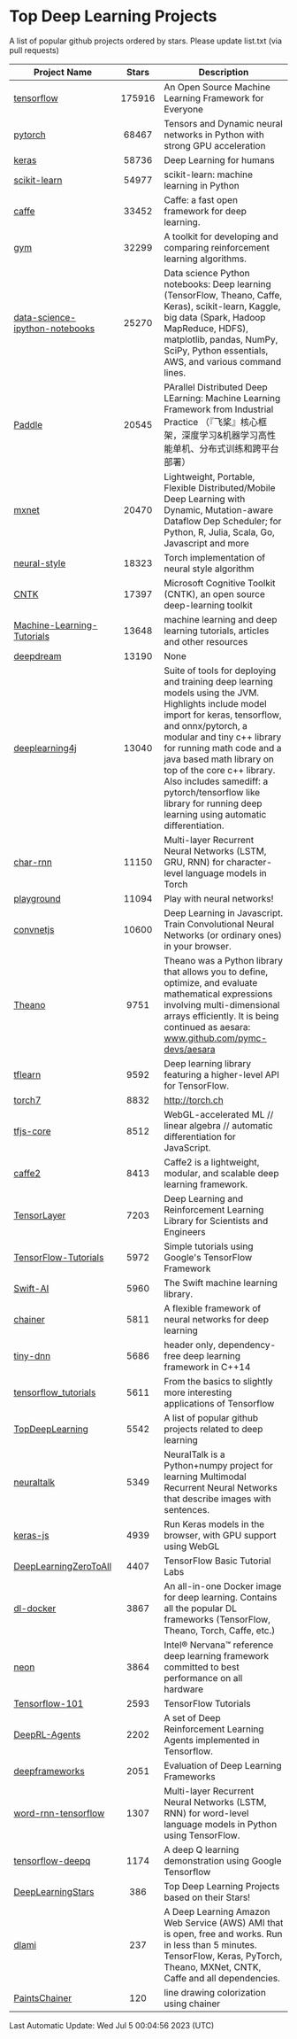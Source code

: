 # Top Deep Learning Projects
A list of popular github projects ordered by stars.
Please update list.txt (via pull requests)

|Project Name| Stars | Description |
| ---------- |:-----:| ----------- |
| [tensorflow](https://github.com/tensorflow/tensorflow) | 175916 | An Open Source Machine Learning Framework for Everyone |
| [pytorch](https://github.com/pytorch/pytorch) | 68467 | Tensors and Dynamic neural networks in Python with strong GPU acceleration |
| [keras](https://github.com/keras-team/keras) | 58736 | Deep Learning for humans |
| [scikit-learn](https://github.com/scikit-learn/scikit-learn) | 54977 | scikit-learn: machine learning in Python |
| [caffe](https://github.com/BVLC/caffe) | 33452 | Caffe: a fast open framework for deep learning. |
| [gym](https://github.com/openai/gym) | 32299 | A toolkit for developing and comparing reinforcement learning algorithms. |
| [data-science-ipython-notebooks](https://github.com/donnemartin/data-science-ipython-notebooks) | 25270 | Data science Python notebooks: Deep learning (TensorFlow, Theano, Caffe, Keras), scikit-learn, Kaggle, big data (Spark, Hadoop MapReduce, HDFS), matplotlib, pandas, NumPy, SciPy, Python essentials, AWS, and various command lines. |
| [Paddle](https://github.com/PaddlePaddle/Paddle) | 20545 | PArallel Distributed Deep LEarning: Machine Learning Framework from Industrial Practice （『飞桨』核心框架，深度学习&机器学习高性能单机、分布式训练和跨平台部署） |
| [mxnet](https://github.com/apache/mxnet) | 20470 | Lightweight, Portable, Flexible Distributed/Mobile Deep Learning with Dynamic, Mutation-aware Dataflow Dep Scheduler; for Python, R, Julia, Scala, Go, Javascript and more |
| [neural-style](https://github.com/jcjohnson/neural-style) | 18323 | Torch implementation of neural style algorithm |
| [CNTK](https://github.com/microsoft/CNTK) | 17397 | Microsoft Cognitive Toolkit (CNTK), an open source deep-learning toolkit |
| [Machine-Learning-Tutorials](https://github.com/ujjwalkarn/Machine-Learning-Tutorials) | 13648 | machine learning and deep learning tutorials, articles and other resources  |
| [deepdream](https://github.com/google/deepdream) | 13190 | None |
| [deeplearning4j](https://github.com/deeplearning4j/deeplearning4j) | 13040 | Suite of tools for deploying and training deep learning models using the JVM. Highlights include model import for keras, tensorflow, and onnx/pytorch, a modular and tiny c++ library for running math code and a java based math library on top of the core c++ library. Also includes samediff: a pytorch/tensorflow like library for running deep learning using automatic differentiation. |
| [char-rnn](https://github.com/karpathy/char-rnn) | 11150 | Multi-layer Recurrent Neural Networks (LSTM, GRU, RNN) for character-level language models in Torch |
| [playground](https://github.com/tensorflow/playground) | 11094 | Play with neural networks! |
| [convnetjs](https://github.com/karpathy/convnetjs) | 10600 | Deep Learning in Javascript. Train Convolutional Neural Networks (or ordinary ones) in your browser. |
| [Theano](https://github.com/Theano/Theano) | 9751 | Theano was a Python library that allows you to define, optimize, and evaluate mathematical expressions involving multi-dimensional arrays efficiently. It is being continued as aesara: www.github.com/pymc-devs/aesara |
| [tflearn](https://github.com/tflearn/tflearn) | 9592 | Deep learning library featuring a higher-level API for TensorFlow. |
| [torch7](https://github.com/torch/torch7) | 8832 | http://torch.ch |
| [tfjs-core](https://github.com/tensorflow/tfjs-core) | 8512 | WebGL-accelerated ML // linear algebra // automatic differentiation for JavaScript. |
| [caffe2](https://github.com/facebookarchive/caffe2) | 8413 | Caffe2 is a lightweight, modular, and scalable deep learning framework. |
| [TensorLayer](https://github.com/tensorlayer/TensorLayer) | 7203 | Deep Learning and Reinforcement Learning Library for Scientists and Engineers  |
| [TensorFlow-Tutorials](https://github.com/nlintz/TensorFlow-Tutorials) | 5972 | Simple tutorials using Google's TensorFlow Framework |
| [Swift-AI](https://github.com/Swift-AI/Swift-AI) | 5960 | The Swift machine learning library. |
| [chainer](https://github.com/chainer/chainer) | 5811 | A flexible framework of neural networks for deep learning |
| [tiny-dnn](https://github.com/tiny-dnn/tiny-dnn) | 5686 | header only, dependency-free deep learning framework in C++14 |
| [tensorflow_tutorials](https://github.com/pkmital/tensorflow_tutorials) | 5611 | From the basics to slightly more interesting applications of Tensorflow |
| [TopDeepLearning](https://github.com/aymericdamien/TopDeepLearning) | 5542 | A list of popular github projects related to deep learning |
| [neuraltalk](https://github.com/karpathy/neuraltalk) | 5349 | NeuralTalk is a Python+numpy project for learning Multimodal Recurrent Neural Networks that describe images with sentences. |
| [keras-js](https://github.com/transcranial/keras-js) | 4939 | Run Keras models in the browser, with GPU support using WebGL |
| [DeepLearningZeroToAll](https://github.com/hunkim/DeepLearningZeroToAll) | 4407 | TensorFlow Basic Tutorial Labs |
| [dl-docker](https://github.com/floydhub/dl-docker) | 3867 | An all-in-one Docker image for deep learning. Contains all the popular DL frameworks (TensorFlow, Theano, Torch, Caffe, etc.) |
| [neon](https://github.com/NervanaSystems/neon) | 3864 | Intel® Nervana™ reference deep learning framework committed to best performance on all hardware |
| [Tensorflow-101](https://github.com/sjchoi86/Tensorflow-101) | 2593 | TensorFlow Tutorials |
| [DeepRL-Agents](https://github.com/awjuliani/DeepRL-Agents) | 2202 | A set of Deep Reinforcement Learning Agents implemented in Tensorflow. |
| [deepframeworks](https://github.com/zer0n/deepframeworks) | 2051 | Evaluation of Deep Learning Frameworks |
| [word-rnn-tensorflow](https://github.com/hunkim/word-rnn-tensorflow) | 1307 | Multi-layer Recurrent Neural Networks (LSTM, RNN) for word-level language models in Python using TensorFlow. |
| [tensorflow-deepq](https://github.com/siemanko/tensorflow-deepq) | 1174 | A deep Q learning demonstration using Google Tensorflow |
| [DeepLearningStars](https://github.com/hunkim/DeepLearningStars) | 386 | Top Deep Learning Projects based on their Stars! |
| [dlami](https://github.com/ritchieng/dlami) | 237 | A Deep Learning Amazon Web Service (AWS) AMI that is open, free and works. Run in less than 5 minutes. TensorFlow, Keras, PyTorch, Theano, MXNet, CNTK, Caffe and all dependencies. |
| [PaintsChainer](https://github.com/taizan/PaintsChainer) | 120 | line drawing colorization using chainer |

Last Automatic Update: Wed Jul  5 00:04:56 2023 (UTC)
